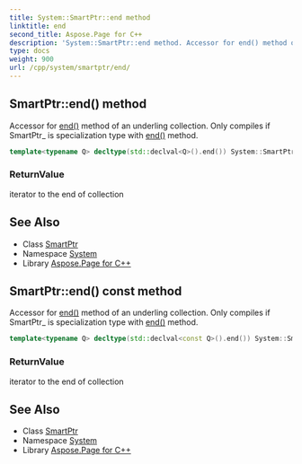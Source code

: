 ```yaml
---
title: System::SmartPtr::end method
linktitle: end
second_title: Aspose.Page for C++
description: 'System::SmartPtr::end method. Accessor for end() method of an underling collection. Only compiles if SmartPtr_ is specialization type with end() method in C++.'
type: docs
weight: 900
url: /cpp/system/smartptr/end/
---
```

## SmartPtr::end() method


Accessor for [end()](./) method of an underling collection. Only compiles if SmartPtr_ is specialization type with [end()](./) method.

```cpp
template<typename Q> decltype(std::declval<Q>().end()) System::SmartPtr<T>::end()
```


### ReturnValue

iterator to the end of collection

## See Also

* Class [SmartPtr](../)
* Namespace [System](../../)
* Library [Aspose.Page for C++](../../../)
## SmartPtr::end() const method


Accessor for [end()](./) method of an underling collection. Only compiles if SmartPtr_ is specialization type with [end()](./) method.

```cpp
template<typename Q> decltype(std::declval<const Q>().end()) System::SmartPtr<T>::end() const
```


### ReturnValue

iterator to the end of collection

## See Also

* Class [SmartPtr](../)
* Namespace [System](../../)
* Library [Aspose.Page for C++](../../../)

